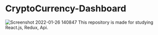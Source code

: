 # CryptoCurrency-Dashboard

![Screenshot 2022-01-26 140847](https://user-images.githubusercontent.com/79175009/151230290-a3f50329-f210-46b6-b061-9df54fe86522.png)
This repository is made for studying React.js, Redux, Api.
